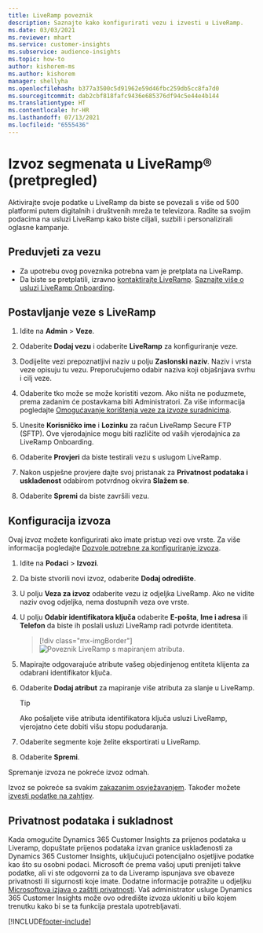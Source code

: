 ```yaml
---
title: LiveRamp poveznik
description: Saznajte kako konfigurirati vezu i izvesti u LiveRamp.
ms.date: 03/03/2021
ms.reviewer: mhart
ms.service: customer-insights
ms.subservice: audience-insights
ms.topic: how-to
author: kishorem-ms
ms.author: kishorem
manager: shellyha
ms.openlocfilehash: b377a3500c5d91962e59d46fbc259db5cc8fa7d0
ms.sourcegitcommit: dab2cbf818fafc9436e685376df94c5e44e4b144
ms.translationtype: HT
ms.contentlocale: hr-HR
ms.lasthandoff: 07/13/2021
ms.locfileid: "6555436"
---
```

# <a name="export-segments-to-liverampreg-preview"></a>Izvoz segmenata u LiveRamp&reg; (pretpregled)

Aktivirajte svoje podatke u LiveRamp da biste se povezali s više od 500 platformi putem digitalnih i društvenih mreža te televizora. Radite sa svojim podacima na usluzi LiveRamp kako biste ciljali, suzbili i personalizirali oglasne kampanje.

## <a name="prerequisites-for-a-connection"></a>Preduvjeti za vezu

- Za upotrebu ovog poveznika potrebna vam je pretplata na LiveRamp.
- Da biste se pretplatili, izravno [kontaktirajte LiveRamp](https://liveramp.com/contact/). [Saznajte više o usluzi LiveRamp Onboarding](https://liveramp.com/our-platform/data-onboarding/).

## <a name="set-up-connection-to-liveramp"></a>Postavljanje veze s LiveRamp

1. Idite na **Admin** > **Veze**.

1. Odaberite **Dodaj vezu** i odaberite **LiveRamp** za konfiguriranje veze.

1. Dodijelite vezi prepoznatljivi naziv u polju **Zaslonski naziv**. Naziv i vrsta veze opisuju tu vezu. Preporučujemo odabir naziva koji objašnjava svrhu i cilj veze.

1. Odaberite tko može se može koristiti vezom. Ako ništa ne poduzmete, prema zadanim će postavkama biti Administratori. Za više informacija pogledajte [Omogućavanje korištenja veze za izvoze suradnicima](connections.md#allow-contributors-to-use-a-connection-for-exports).

1. Unesite **Korisničko ime** i **Lozinku** za račun LiveRamp Secure FTP (SFTP).
Ove vjerodajnice mogu biti različite od vaših vjerodajnica za LiveRamp Onboarding.

1. Odaberite **Provjeri** da biste testirali vezu s uslugom LiveRamp.

1. Nakon uspješne provjere dajte svoj pristanak za **Privatnost podataka i usklađenost** odabirom potvrdnog okvira **Slažem se**.

1. Odaberite **Spremi** da biste završili vezu.

## <a name="configure-an-export"></a>Konfiguracija izvoza

Ovaj izvoz možete konfigurirati ako imate pristup vezi ove vrste. Za više informacija pogledajte [Dozvole potrebne za konfiguriranje izvoza](export-destinations.md#set-up-a-new-export).

1. Idite na **Podaci** > **Izvozi**.

1. Da biste stvorili novi izvoz, odaberite **Dodaj odredište**.

1. U polju **Veza za izvoz** odaberite vezu iz odjeljka LiveRamp. Ako ne vidite naziv ovog odjeljka, nema dostupnih veza ove vrste.

1. U polju **Odabir identifikatora ključa** odaberite **E-pošta**, **Ime i adresa** ili **Telefon** da biste ih poslali usluzi LiveRamp radi potvrde identiteta.
   > [!div class="mx-imgBorder"]
   > ![Poveznik LiveRamp s mapiranjem atributa.](media/export-liveramp-segments.png "Poveznik za LiveRamp s mapiranjem atributa")

1. Mapirajte odgovarajuće atribute vašeg objedinjenog entiteta klijenta za odabrani identifikator ključa.

1. Odaberite **Dodaj atribut** za mapiranje više atributa za slanje u LiveRamp.

   > [!TIP]
   > Ako pošaljete više atributa identifikatora ključa usluzi LiveRamp, vjerojatno ćete dobiti višu stopu podudaranja.

1. Odaberite segmente koje želite eksportirati u LiveRamp.

1. Odaberite **Spremi**.

Spremanje izvoza ne pokreće izvoz odmah.

Izvoz se pokreće sa svakim [zakazanim osvježavanjem](system.md#schedule-tab). Također možete [izvesti podatke na zahtjev](export-destinations.md#run-exports-on-demand). 


## <a name="data-privacy-and-compliance"></a>Privatnost podataka i sukladnost

Kada omogućite Dynamics 365 Customer Insights za prijenos podataka u Liveramp, dopuštate prijenos podataka izvan granice usklađenosti za Dynamics 365 Customer Insights, uključujući potencijalno osjetljive podatke kao što su osobni podaci. Microsoft će prema vašoj uputi prenijeti takve podatke, ali vi ste odgovorni za to da Liveramp ispunjava sve obaveze privatnosti ili sigurnosti koje imate. Dodatne informacije potražite u odjeljku [Microsoftova izjava o zaštiti privatnosti](https://go.microsoft.com/fwlink/?linkid=396732).
Vaš administrator usluge Dynamics 365 Customer Insights može ovo odredište izvoza ukloniti u bilo kojem trenutku kako bi se ta funkcija prestala upotrebljavati.

[!INCLUDE[footer-include](../includes/footer-banner.md)]
